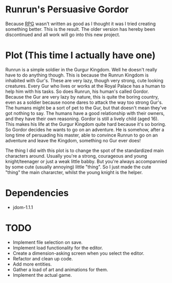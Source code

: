 Runrun's Persuasive Gordor
==========================
Because <a target="blank_" href="https://github.com/FlashYoshi/RPG">RPG</a> wasn't written as good as I thought it was I tried creating something better.
This is the result. The older version has hereby been discontinued and all work will go into this new project.

Plot (This time I actually have one)
====================================
Runrun is a simple soldier in the Gurgur Kingdom. Well he doesn't really have to do anything though.
This is because the Runrun Kingdom is inhabited with Gur's. These are very lazy, though very strong, cute looking creatures.
Every Gur who lives or works at the Royal Palace has a human to help him with his tasks. So does Runrun, his human's called Gordor.
Because the Gur are very lazy by nature, this is quite the boring country, even as a soldier because noone dares to attack the way too strong Gur's.
The humans might be a sort of pet to the Gur, but that doesn't mean they've got nothing to say.
The humans have a good relationship with their owners, and they have their own reasoning. Gordor is still a lively child (aged 16).
This makes his life at the Gurgur Kingdom quite hard because it's so boring. So Gordor decides he wants to go on an adventure.
He is somehow, after a long time of persuading his master, able to convince Runrun to go on an adventure and leave the Kingdom, something no Gur ever does!

The thing I did with this plot is to change the spot of the standardized main characters around. Usually you're a strong, courageous and young knight/teenager or just a weak little babby.
But you're always accompannied by some cute (usually annoying) little "thing". So I just made the cute "thing" the main chararcter, whilst the young knight is the helper.

Dependencies
============
* jdom-1.1.1

TODO
====
* Implement file selection on save.
* Implement load functionality for the editor.
* Create a dimension-asking screen when you select the editor.
* Refactor and clean up code.
* Add more entities.
* Gather a load of art and animations for them.
* Implement the actual game.
